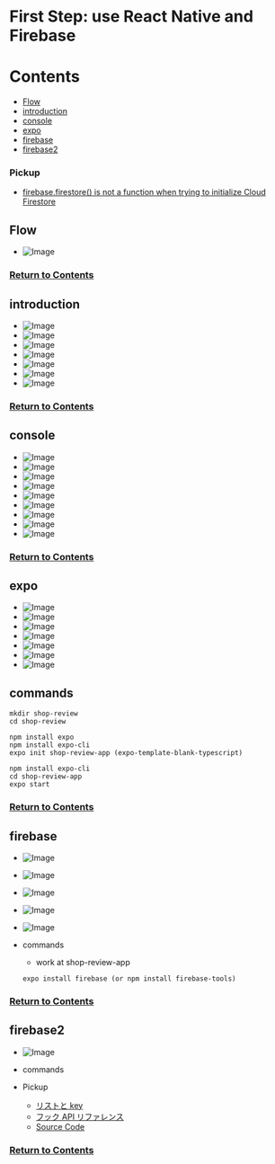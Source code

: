 # First Step: use React Native and Firebase

<a id = "contents">

# Contents
* [Flow](#flow)
* [introduction](#intro)
* [console](#console)
* [expo](#expo)
* [firebase](#firebase)
* [firebase2](#firebase2)

### Pickup
* [firebase.firestore() is not a function when trying to initialize Cloud Firestore](https://stackoverflow.com/questions/46636255/firebase-firestore-is-not-a-function-when-trying-to-initialize-cloud-firestore)

<a id = "flow">

## Flow
* ![Image](../src/Section02/images/init001.png)

### [Return to Contents](#contents)


<a id = "intro">

## introduction
* ![Image](../src/Section02/images/intro001.png)
* ![Image](../src/Section02/images/intro002.png)
* ![Image](../src/Section02/images/intro003.png)
* ![Image](../src/Section02/images/intro004.png)
* ![Image](../src/Section02/images/intro005.png)
* ![Image](../src/Section02/images/intro006.png)
* ![Image](../src/Section02/images/intro007.png)

### [Return to Contents](#contents)


<a id = "console">

## console
* ![Image](../src/Section02/images/cons001.png)
* ![Image](../src/Section02/images/cons002.png)
* ![Image](../src/Section02/images/cons003.png)
* ![Image](../src/Section02/images/cons004.png)
* ![Image](../src/Section02/images/cons005.png)
* ![Image](../src/Section02/images/cons006.png)
* ![Image](../src/Section02/images/cons007.png)
* ![Image](../src/Section02/images/cons008.png)
* ![Image](../src/Section02/images/cons009.png)

### [Return to Contents](#contents)


<a id = "expo">

## expo
* ![Image](../src/Section02/images/expo001.png)
* ![Image](../src/Section02/images/expo002.png)
* ![Image](../src/Section02/images/expo003.png)
* ![Image](../src/Section02/images/expo004.png)
* ![Image](../src/Section02/images/expo005.png)
* ![Image](../src/Section02/images/expo006.png)
* ![Image](../src/Section02/images/expo007.png)

## commands
  ```
  mkdir shop-review
  cd shop-review
  ```
  ```
  npm install expo
  npm install expo-cli
  expo init shop-review-app (expo-template-blank-typescript)
  ```
  ```
  npm install expo-cli
  cd shop-review-app
  expo start
  ```

### [Return to Contents](#contents)


<a id = "firebase">

## firebase
* ![Image](../src/Section02/images/fire001.png)
* ![Image](../src/Section02/images/fire002.png)
* ![Image](../src/Section02/images/fire003.png)
* ![Image](../src/Section02/images/fire004.png)
* ![Image](../src/Section02/images/fire005.png)

* commands
  * work at shop-review-app
  ```
  expo install firebase (or npm install firebase-tools)
  ```

### [Return to Contents](#contents)


<a id = "firebase2">

## firebase2
* ![Image](../src/Section02/images/fire2001.png)

* commands

* Pickup
  * [リストと key](https://ja.reactjs.org/docs/lists-and-keys.html)
  * [フック API リファレンス](https://ja.reactjs.org/docs/hooks-reference.html)
  * [Source Code](https://github.com/takahi5/shop-review/tree/sec2/connect_firetore/shop-review-app)

### [Return to Contents](#contents)


